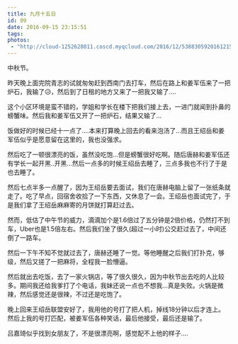 ```yaml
---
title: 九月十五日
id: 09
date: 2016-09-15 23:15:51
tags:
photos:
 - "http://cloud-1252628011.coscd.myqcloud.com/2016/12/5388305920161215220851033.jpg"
---
```


中秋节。

昨天晚上面完院青志的试就匆匆赶到西南门去打车，然后在路上和姜军伍来了一把炉石，我输了&#x1f625;，然后到了日租的地方又来了一把我又输了....

这个小区环境是蛮不错的，学姐和学长在楼下把我们接上去，一进门就闻到扑鼻的螃蟹味。然后我和姜军伍又开了一把炉石，结果又输了...

饭做好的时候已经十一点了....本来打算晚上回去的看来泡汤了...而且王绍岳和姜军伍似乎是愿意留在这里的，我也没强求。

然后吃了一顿很漂亮的饭，虽然没吃饱...但是螃蟹很好吃啊。随后唐赫和姜军伍还有学长一起开黑..开黑...然后一点多的时候王绍岳去睡了，三点多我也不行了于是也去睡了。

然后七点半多一点醒了，因为王绍岳要去面试，我们在唐赫电脑上留了一张纸条就走了。吃了早点，回宿舍收拾了一下东西，又休息了一会。王绍岳也面试完了，于是我们拿了王绍岳麻麻寄的月饼就打算赶过去。

然而，低估了中午节的威力，滴滴加个是1.6倍过了五分钟是2倍价格，仍然打不到车，Uber也是1.5倍左右。然后我们坐了很久(超过一小时)公交赶过去了，中间还倒了一路车。

然后一下午不知不觉就过去了，唐赫还睡了一觉。等他睡醒之后我们打扑克，够级，然后又搓了一把麻将，全程我一脸懵逼。

然后就出去吃饭，去了一家火锅店，等了很久很久，因为中秋节出去吃的人比较多。期间我还给我爹打了个电话，我妹还说一点也不想我...真是失败。火锅是微辣，然后感觉还是很辣，不过还是吃饱了。

晚上回来王绍岳联盟安好了，我用他的号打了把人机，掉线18分钟以后才连上。然后上我的号打匹配，被姜军伍各种笑话，最后他接受，最后还是输了。

吕嘉琦似乎找到女朋友了，不是很漂亮啊，感觉配不上他的样子....
